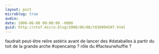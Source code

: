 ```yaml
---
layout: post
microblog: true
audio: 
date: 2008-06-08 00:00:00 -0000
guid: http://xtof.micro.blog/2008/06/08/t830004507.html
---
```

faudrait peut-être relire astérix avant de lancer des #databalles à partir du toit de la grande arche #opencamp ?  rôle du #facteurwhuffie ?
